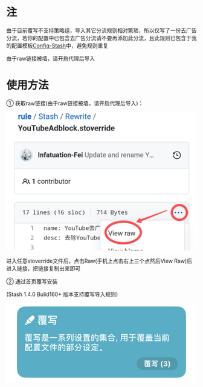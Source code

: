 注
===
由于目前覆写不支持策略组，导入其它分流规则相对繁琐，所以仅写了一份去广告分流，若你的配置中已包含去广告分流请不要再添加此分流，且此规则已包含于我的配置模板[Config-Stash](https://github.com/Infatuation-Fei/rule/blob/main/Stash/Config-Stash.yaml)中，避免规则重复

由于raw链接被墙，请开启代理后导入

使用方法
===
① 获取raw链接(由于raw链接被墙，请开启代理后导入)：

![](https://raw.githubusercontent.com/Infatuation-Fei/explain/main/Picture/%E8%8E%B7%E5%8F%96Raw%E9%93%BE%E6%8E%A5.jpg)

进入任意stoverride文件后，点击Raw(手机上点击右上三个点然后View Raw)后进入链接，把链接复制出来即可

② 通过首页覆写安装

(Stash 1.4.0 Bulid160+ 版本支持覆写导入规则)

![](https://raw.githubusercontent.com/Infatuation-Fei/explain/main/Picture/fuxie.jpg)

